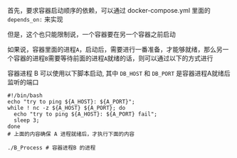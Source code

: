 首先，要求容器启动顺序的依赖，可以通过 docker-compose.yml 里面的 `depends_on:` 来实现

但是，这个也只能限制说，一个容器要在另一个容器之前启动

如果说，容器里面的进程`A`，启动后，需要进行一番准备，才能够就绪，那么另一个容器的进程`B`需要等待前面的进程`A`就绪的话，则可以通过以下的方式进行

容器进程 B 可以使用以下脚本启动, 其中 `DB_HOST` 和 `DB_PORT` 是容器进程A就绪后监听的端口
 
    #!/bin/bash
    echo "try to ping ${A_HOST}: ${A_PORT}";
    while ! nc -z ${A_HOST} ${A_PORT}; do
      echo "try to ping ${A_HOST}: ${A_PORT} fail";
      sleep 3;
    done
    # 上面的内容确保 A 进程就绪后，才执行下面的内容
    
    ./B_Process # 容器进程B 的进程